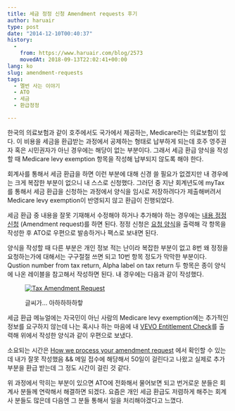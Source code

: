 ```yaml
---
title: 세금 정정 신청 Amendment requests 후기
author: haruair
type: post
date: "2014-12-10T00:40:37"
history:
  - 
    from: https://www.haruair.com/blog/2573
    movedAt: 2018-09-13T22:02:41+00:00
lang: ko
slug: amendment-requests
tags:
  - 멜번 사는 이야기
  - ATO
  - 세금
  - 환급정정

---
```

한국의 의료보험과 같이 호주에서도 국가에서 제공하는, Medicare라는 의료보험이 있다. 이 비용을 세금을 환급받는 과정에서 공제하는 형태로 납부하게 되는데 호주 영주권자 혹은 시민권자가 아닌 경우에는 해당이 없는 부분이다. 그래서 세금 환급 양식을 작성할 때 Medicare levy exemption 항목을 작성해 납부되지 않도록 해야 한다.

회계사를 통해서 세금 환급을 하면 이런 부분에 대해 신경 쓸 필요가 없겠지만 내 경우에는 크게 복잡한 부분이 없으니 내 스스로 신청했다. 그러던 중 지난 회계년도에 myTax를 통해서 세금 환급을 신청하는 과정에서 양식을 임시로 저장하려다가 제출해버려서 Medicare levy exemption이 반영되지 않고 환급이 진행되었다.

세금 환급 중 내용을 잘못 기재해서 수정해야 하거나 추가해야 하는 경우에는 [내용 정정 신청][1] (Amendment request)를 하면 된다. 정정 신청은 [요청 양식][2]을 출력해 각 항목을 작성한 후 ATO로 우편으로 발송하거나 팩스로 보내면 된다.

양식을 작성할 때 다른 부분은 개인 정보 적는 난이라 복잡한 부분이 없고 8번 왜 정정을 요청하는가에 대해서는 구구절절 쓰면 되고 10번 항목 정도가 막막한 부분이다. Qustion number from tax return, Alpha label on tax return 두 항목은 종이 양식에 나온 레이블을 참고해서 작성하면 된다. 내 경우에는 다음과 같이 작성했다.<figure id="flicker-15986968145_2164e0f73a" class="wp-caption aligncenter">

[<img src="https://farm9.staticflickr.com/8648/15986968145_2164e0f73a.jpg?w=660&#038;ssl=1" alt="Tax Amendment Request" class="aligncenter " data-recalc-dims="1" />][3]<figcaption class="wp-caption-text">글씨가&#8230; 아하하하하핳</figcaption></figure> 

세금 환급 메뉴얼에는 자국민이 아닌 사람의 Medicare levy exemption에는 추가적인 정보를 요구하지 않는데 나는 혹시나 하는 마음에 내 [VEVO Entitlement Check][4]를 출력해 위에서 작성한 양식과 같이 우편으로 보냈다.

소요되는 시간은 [How we process your amendment request][5] 에서 확인할 수 있는데 내가 잘못 작성했음 && 메일 접수에 해당해서 50일이 걸린다고 나왔고 실제로 추가 부분을 환급 받는데 그 정도 시간이 걸린 것 같다.

위 과정에서 막히는 부분이 있으면 ATO에 전화해서 물어보면 되고 번거로운 분들은 회계사 분들께 연락해서 해결하면 되겠다. 요즘은 개인 세금 환급도 저렴하게 해주는 회계사 분들도 많은데 다음엔 그 분들 통해서 일을 처리해야겠다고 느꼈다.

 [1]: https://www.ato.gov.au/Individuals/Tax-return/2014/Supporting-information/Amendment-requests/
 [2]: https://www.ato.gov.au/Forms/Amendment-of-income-tax-return-for-individuals/
 [3]: http://www.flickr.com/photos/90112078@N08/15986968145 "Tax Amendment Request"
 [4]: http://www.immi.gov.au/Services/Pages/vevo/vevo-overview.aspx
 [5]: https://www.ato.gov.au/General/Correct-a-mistake-or-dispute-a-decision/Correct-(amend)-an-income-tax-return/Amendments/How-we-process-your-amendment-request/